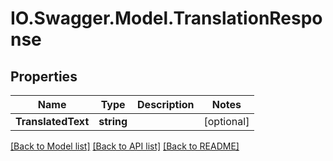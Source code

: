 # IO.Swagger.Model.TranslationResponse
## Properties

Name | Type | Description | Notes
------------ | ------------- | ------------- | -------------
**TranslatedText** | **string** |  | [optional] 

[[Back to Model list]](../README.md#documentation-for-models) [[Back to API list]](../README.md#documentation-for-api-endpoints) [[Back to README]](../README.md)

